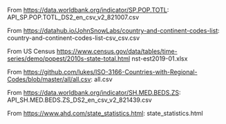 From https://data.worldbank.org/indicator/SP.POP.TOTL:
API_SP.POP.TOTL_DS2_en_csv_v2_821007.csv

From https://datahub.io/JohnSnowLabs/country-and-continent-codes-list:
country-and-continent-codes-list-csv_csv.csv

From US Census
https://www.census.gov/data/tables/time-series/demo/popest/2010s-state-total.html
nst-est2019-01.xlsx

From https://github.com/lukes/ISO-3166-Countries-with-Regional-Codes/blob/master/all/all.csv:
all.csv

From https://data.worldbank.org/indicator/SH.MED.BEDS.ZS:
API_SH.MED.BEDS.ZS_DS2_en_csv_v2_821439.csv

From https://www.ahd.com/state_statistics.html:
state_statistics.html
